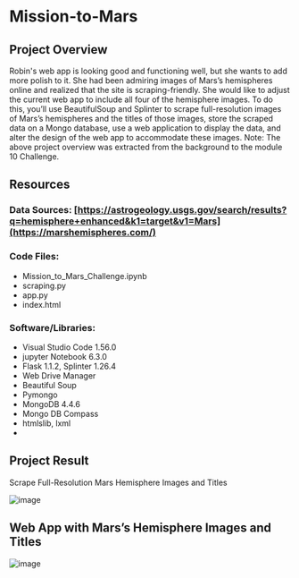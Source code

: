 # Mission-to-Mars

## Project Overview
Robin's web app is looking good and functioning well, but she wants to add more polish to it. She had been admiring images of Mars’s hemispheres online and realized that the site is scraping-friendly. She would like to adjust the current web app to include all four of the hemisphere images. To do this, you’ll use BeautifulSoup and Splinter to scrape full-resolution images of Mars’s hemispheres and the titles of those images, store the scraped data on a Mongo database, use a web application to display the data, and alter the design of the web app to accommodate these images.
Note: The above project overview was extracted from the background to the module 10 Challenge.
## Resources
### Data Sources: [https://astrogeology.usgs.gov/search/results?q=hemisphere+enhanced&k1=target&v1=Mars](https://marshemispheres.com/)

### Code Files:
  - Mission_to_Mars_Challenge.ipynb
  - scraping.py
  - app.py
  - index.html
 
### Software/Libraries: 
  - Visual Studio Code 1.56.0
  - jupyter Notebook 6.3.0 
  - Flask 1.1.2, Splinter 1.26.4
  - Web Drive Manager
  - Beautiful Soup 
  - Pymongo
  - MongoDB 4.4.6
  - Mongo DB Compass
  - htmlslib, lxml
  - 
## Project Result
Scrape Full-Resolution Mars Hemisphere Images and Titles

![image](https://user-images.githubusercontent.com/96215773/174544726-3aa9200b-7613-45d5-812c-05f5d26fe7d3.png)

## Web App with Mars’s Hemisphere Images and Titles

![image](https://user-images.githubusercontent.com/96215773/174545075-9a5ee121-5cf7-41e1-ad34-93ae34df6185.png)
